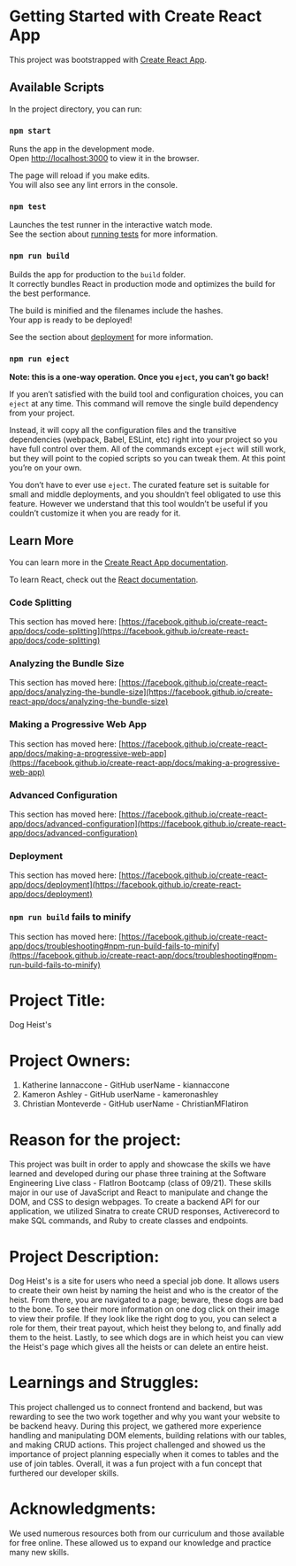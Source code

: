 # Getting Started with Create React App

This project was bootstrapped with [Create React App](https://github.com/facebook/create-react-app).

## Available Scripts

In the project directory, you can run:

### `npm start`

Runs the app in the development mode.\
Open [http://localhost:3000](http://localhost:3000) to view it in the browser.

The page will reload if you make edits.\
You will also see any lint errors in the console.

### `npm test`

Launches the test runner in the interactive watch mode.\
See the section about [running tests](https://facebook.github.io/create-react-app/docs/running-tests) for more information.

### `npm run build`

Builds the app for production to the `build` folder.\
It correctly bundles React in production mode and optimizes the build for the best performance.

The build is minified and the filenames include the hashes.\
Your app is ready to be deployed!

See the section about [deployment](https://facebook.github.io/create-react-app/docs/deployment) for more information.

### `npm run eject`

**Note: this is a one-way operation. Once you `eject`, you can’t go back!**

If you aren’t satisfied with the build tool and configuration choices, you can `eject` at any time. This command will remove the single build dependency from your project.

Instead, it will copy all the configuration files and the transitive dependencies (webpack, Babel, ESLint, etc) right into your project so you have full control over them. All of the commands except `eject` will still work, but they will point to the copied scripts so you can tweak them. At this point you’re on your own.

You don’t have to ever use `eject`. The curated feature set is suitable for small and middle deployments, and you shouldn’t feel obligated to use this feature. However we understand that this tool wouldn’t be useful if you couldn’t customize it when you are ready for it.

## Learn More

You can learn more in the [Create React App documentation](https://facebook.github.io/create-react-app/docs/getting-started).

To learn React, check out the [React documentation](https://reactjs.org/).

### Code Splitting

This section has moved here: [https://facebook.github.io/create-react-app/docs/code-splitting](https://facebook.github.io/create-react-app/docs/code-splitting)

### Analyzing the Bundle Size

This section has moved here: [https://facebook.github.io/create-react-app/docs/analyzing-the-bundle-size](https://facebook.github.io/create-react-app/docs/analyzing-the-bundle-size)

### Making a Progressive Web App

This section has moved here: [https://facebook.github.io/create-react-app/docs/making-a-progressive-web-app](https://facebook.github.io/create-react-app/docs/making-a-progressive-web-app)

### Advanced Configuration

This section has moved here: [https://facebook.github.io/create-react-app/docs/advanced-configuration](https://facebook.github.io/create-react-app/docs/advanced-configuration)

### Deployment

This section has moved here: [https://facebook.github.io/create-react-app/docs/deployment](https://facebook.github.io/create-react-app/docs/deployment)

### `npm run build` fails to minify

This section has moved here: [https://facebook.github.io/create-react-app/docs/troubleshooting#npm-run-build-fails-to-minify](https://facebook.github.io/create-react-app/docs/troubleshooting#npm-run-build-fails-to-minify)


# Project Title:
  Dog Heist's
# Project Owners:
  1. Katherine Iannaccone
    - GitHub userName - kiannaccone
  2. Kameron Ashley
    - GitHub userName - kameronashley
  3. Christian Monteverde
    - GitHub userName - ChristianMFlatiron
# Reason for the project:
  This project was built in order to apply and showcase the skills we have learned and developed during our phase three training at the Software Engineering Live class - FlatIron Bootcamp (class of 09/21). These skills major in our use of JavaScript and React to manipulate and change the DOM, and CSS to design webpages. To create a backend API for our application, we utilized Sinatra to create CRUD responses, Activerecord to make SQL commands, and Ruby to create classes and endpoints.
# Project Description:
  Dog Heist's is a site for users who need a special job done. It allows users to create their own heist by naming the heist and who is the creator of the heist. From there, you are navigated to a page; beware, these dogs are bad to the bone. To see their more information on one dog click on their image to view their profile. If they look like the right dog to you, you can select a role for them, their treat payout, which heist they belong to, and finally add them to the heist. Lastly, to see which dogs are in which heist you can view the Heist's page which gives all the heists or can delete an entire heist.
# Learnings and Struggles:
  This project challenged us to connect frontend and backend, but was rewarding to see the two work together and why you want your website to be backend heavy. During this project, we gathered more experience handling and manipulating DOM elements, building relations with our tables, and making CRUD actions. This project challenged and showed us the importance of project planning especially when it comes to tables and the use of join tables. Overall, it was a fun project with a fun concept that furthered our developer skills.
# Acknowledgments:
  We used numerous resources both from our curriculum and those available for free online. These allowed us to expand our knowledge and practice many new skills.
